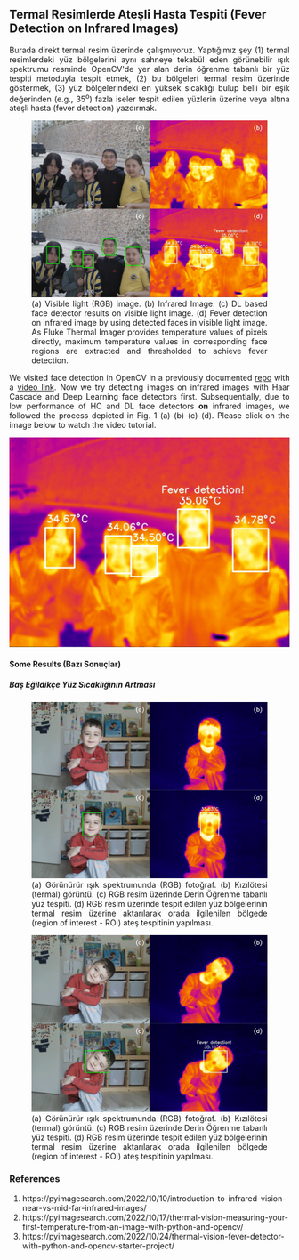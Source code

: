 <h2>Termal Resimlerde Ateşli Hasta Tespiti (Fever Detection on Infrared Images)</h2>
<p align="justify">Burada direkt termal resim üzerinde çalışmıyoruz. Yaptığımız şey (1) termal resimlerdeki yüz bölgelerini aynı sahneye tekabül eden görünebilir ışık spektrumu resminde OpenCV'de yer alan derin öğrenme tabanlı bir yüz tespiti metoduyla tespit etmek, (2) bu bölgeleri termal resim üzerinde göstermek, (3) yüz bölgelerindeki en yüksek sıcaklığı bulup belli bir eşik değerinden (e.g., 35<sup>o</sup>) fazla iseler tespit edilen yüzlerin üzerine veya altına ateşli hasta (fever detection) yazdırmak.</p>

<figure>
<img src="result/IR_00135_RGB_infrared_faces_fever.jpg" alt="fever detection on the image" width="%100" height=auto></a>
<figcaption align="justify">(a) Visible light (RGB) image. (b) Infrared Image. (c) DL based face detector results on visible light image. (d) Fever detection on infrared image by using detected faces in visible light image. As Fluke Thermal Imager provides temperature values of pixels directly, maximum temperature values in corresponding face regions are extracted and thresholded to achieve fever detection.</figcaption>
</figure>

<p align="justify">We visited face detection in OpenCV in a previously documented <a href="https://github.com/mtahakoroglu/OpenCV-face-detection" target="_blank">repo</a> with a <a href="https://www.youtube.com/watch?v=yf0bBCx3KGU" target="_blank">video link</a>. Now we try detecting images on infrared images with Haar Cascade and Deep Learning face detectors first. Subsequentially, due to low performance of HC and DL face detectors <b>on</b> infrared images, we followed the process depicted in Fig. 1 (a)-(b)-(c)-(d). Please click on the image below to watch the video tutorial.</p>

<a href="https://youtu.be/SGb-ZApMo2U" target="_blank"><img src="result/IR_00135_fever_detection.jpg" alt="fever detection on street kids' infared image" width="%100" height=auto></a>

<h4>Some Results (Bazı Sonuçlar)</h4>

<h5>Baş Eğildikçe Yüz Sıcaklığının Artması</h5>

<figure>
<img src="result/IR_00191_RGB_infrared_faces_fever.jpg" alt="fever detection on the image" width="%100" height=auto></a>
<figcaption align="justify">(a) Görünürür ışık spektrumunda (RGB) fotoğraf. (b) Kızılötesi (termal) görüntü. (c) RGB resim üzerinde Derin Öğrenme tabanlı yüz tespiti. (d) RGB resim üzerinde tespit edilen yüz bölgelerinin termal resim üzerine aktarılarak orada ilgilenilen bölgede (region of interest - ROI) ateş tespitinin yapılması.</figcaption>
</figure>

<figure>
<img src="result/IR_00192_RGB_infrared_faces_fever.jpg" alt="fever detection on the image" width="%100" height=auto></a>
<figcaption align="justify">(a) Görünürür ışık spektrumunda (RGB) fotoğraf. (b) Kızılötesi (termal) görüntü. (c) RGB resim üzerinde Derin Öğrenme tabanlı yüz tespiti. (d) RGB resim üzerinde tespit edilen yüz bölgelerinin termal resim üzerine aktarılarak orada ilgilenilen bölgede (region of interest - ROI) ateş tespitinin yapılması.</figcaption>
</figure>

<h3>References</h3>
<ol>
    <li align="justify">https://pyimagesearch.com/2022/10/10/introduction-to-infrared-vision-near-vs-mid-far-infrared-images/</li>
    <li align="justify">https://pyimagesearch.com/2022/10/17/thermal-vision-measuring-your-first-temperature-from-an-image-with-python-and-opencv/</li>
    <li align="justify">https://pyimagesearch.com/2022/10/24/thermal-vision-fever-detector-with-python-and-opencv-starter-project/</li>
</ol>
